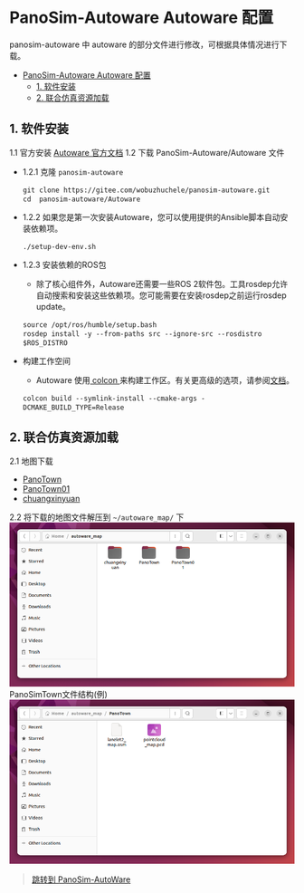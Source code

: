 # PanoSim-Autoware Autoware 配置
panosim-autoware 中 autoware 的部分文件进行修改，可根据具体情况进行下载。
- [PanoSim-Autoware Autoware 配置](#panosim-autoware-autoware-配置)
  - [1. 软件安装](#1-软件安装)
  - [2. 联合仿真资源加载](#2-联合仿真资源加载)

## 1. 软件安装
1.1 官方安装
[Autoware 官方文档](https://autowarefoundation.github.io/autoware-documentation/main/installation/autoware/source-installation/)
1.2 下载 PanoSim-Autoware/Autoware 文件
- 1.2.1 克隆 `panosim-autoware`
  ```
  git clone https://gitee.com/wobuzhuchele/panosim-autoware.git 
  cd  panosim-autoware/Autoware   
  ```
- 1.2.2 如果您是第一次安装Autoware，您可以使用提供的Ansible脚本自动安装依赖项。
  ```
  ./setup-dev-env.sh
  ```
- 1.2.3 安装依赖的ROS包
  -  除了核心组件外，Autoware还需要一些ROS 2软件包。工具rosdep允许自动搜索和安装这些依赖项。您可能需要在安装rosdep之前运行rosdep update。
  ```
  source /opt/ros/humble/setup.bash
  rosdep install -y --from-paths src --ignore-src --rosdistro $ROS_DISTRO
  ```


- 构建工作空间
  -  Autoware 使用[ colcon ](https://github.com/colcon)来构建工作区。有关更高级的选项，请参阅[文档](https://colcon.readthedocs.io/)。
  ```
  colcon build --symlink-install --cmake-args -DCMAKE_BUILD_TYPE=Release
  ```
## 2. 联合仿真资源加载
2.1 地图下载
- [PanoTown](https://drive.google.com/file/d/1H6Bdx-QbLdIBiI6EwKdDeeo2LmG82I80/view?usp=drive_link)
- [PanoTown01](https://drive.google.com/file/d/1FN79dmM9l_ufJIrOvu5NuICYLoZ5060m/view)
- [chuangxinyuan](https://drive.google.com/file/d/1AWFO6FQ2ia-yhUB0EP-1OJPtOVEUhJkv/view?usp=drive_link)
  
2.2 将下载的地图文件解压到 `~/autoware_map/` 下
![1715708196822](image/PanoSim-Autoware%20Autoware/1715708196822.png)
PanoSimTown文件结构(例)
![1715708226880](image/PanoSim-Autoware%20Autoware/1715708226880.png)

>[跳转到 PanoSim-AutoWare](./PanoSim-Autoware.md)